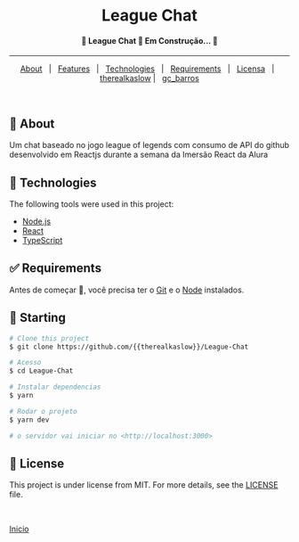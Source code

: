 <h1 align="center">League Chat</h1>
<!-- Status -->

 <h4 align="center"> 
	🚧  League Chat 🚀 Em Construção...  🚧
</h4> 

<hr> 

<p align="center">
  <a href="#dart-about">About</a> &#xa0; | &#xa0; 
  <a href="#sparkles-features">Features</a> &#xa0; | &#xa0;
  <a href="#rocket-technologies">Technologies</a> &#xa0; | &#xa0;
  <a href="#white_check_mark-requirements">Requirements</a> &#xa0; | &#xa0;
  <a href="#memo-license">Licensa</a> &#xa0; | &#xa0;
  <a href="https://github.com/therealkaslow" target="_blank">therealkaslow</a> | &#xa0;
  <a href="https://github.com/gc-barros" target="_blank">gc_barros</a>
</p>

<br>

## :dart: About ##

Um chat baseado no jogo league of legends com consumo de API do github desenvolvido em Reactjs durante a semana da Imersão React da Alura

## :rocket: Technologies ##

The following tools were used in this project:

- [Node.js](https://nodejs.org/en/)
- [React](https://pt-br.reactjs.org/)
- [TypeScript](https://www.typescriptlang.org/)

## :white_check_mark: Requirements ##

Antes de começar :checkered_flag:, você precisa ter o [Git](https://git-scm.com) e o [Node](https://nodejs.org/en/) instalados.

## :checkered_flag: Starting ##

```bash
# Clone this project
$ git clone https://github.com/{{therealkaslow}}/League-Chat

# Acesso
$ cd League-Chat

# Instalar dependencias
$ yarn

# Rodar o projeto
$ yarn dev

# o servidor vai iniciar no <http://localhost:3000>
```

## :memo: License ##

This project is under license from MIT. For more details, see the [LICENSE](LICENSE.md) file.

&#xa0;

<a href="#top">Inicio</a>
